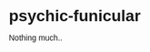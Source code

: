 # psychic-funicular
Nothing much..
<!DOCTYPE html>
<html lang="en">
<head>
    <meta charset="UTF-8">
    <meta name="viewport" content="width=device-width, initial-scale=1.0">
    <title>Next Level Mark - Premium Services</title>
    <link rel="stylesheet" href="https://cdnjs.cloudflare.com/ajax/libs/font-awesome/6.4.0/css/all.min.css">
    <link rel="stylesheet" href="https://fonts.googleapis.com/css2?family=Poppins:wght@300;400;600;700&display=swap">
    <style>
        * {
            margin: 0;
            padding: 0;
            box-sizing: border-box;
            font-family: 'Poppins', sans-serif;
        }
        
        body {
            background: linear-gradient(135deg, #0f0c29, #1a1a2e, #16213e);
            color: white;
            min-height: 100vh;
            padding: 20px;
            position: relative;
            overflow-x: hidden;
            background-attachment: fixed;
        }
        
        body::before {
            content: '';
            position: absolute;
            top: 0;
            left: 0;
            width: 100%;
            height: 100%;
            background: radial-gradient(circle, rgba(255,255,255,0.05) 1px, transparent 1px);
            background-size: 30px 30px;
            z-index: -1;
        }
        
        .container {
            max-width: 1200px;
            margin: 0 auto;
            position: relative;
            z-index: 2;
        }
        
        /* Header Styles */
        header {
            text-align: center;
            padding: 30px 0;
            position: relative;
            overflow: hidden;
            margin-bottom: 30px;
        }
        
        .title {
            font-size: 4.5rem;
            font-weight: 800;
            margin: 20px 0;
            background: linear-gradient(45deg, #ff4e8d, #8b00ff, #00c9ff);
            -webkit-background-clip: text;
            background-clip: text;
            color: transparent;
            text-shadow: 0 0 20px rgba(255, 78, 141, 0.5);
            position: relative;
            display: inline-block;
            animation: shine 3s infinite alternate;
        }
        
        @keyframes shine {
            0% {
                text-shadow: 0 0 10px rgba(255, 78, 141, 0.5);
            }
            100% {
                text-shadow: 0 0 30px rgba(255, 78, 141, 0.8), 0 0 60px rgba(139, 0, 255, 0.6);
            }
        }
        
        .subtitle {
            font-size: 1.5rem;
            margin-bottom: 30px;
            color: #a3d5ff;
            font-weight: 300;
        }
        
        .info-bar {
            background: rgba(0, 0, 0, 0.3);
            backdrop-filter: blur(10px);
            border-radius: 50px;
            padding: 15px 30px;
            display: inline-flex;
            gap: 30px;
            margin: 20px 0;
            box-shadow: 0 5px 15px rgba(0, 0, 0, 0.3);
            border: 1px solid rgba(255, 255, 255, 0.1);
        }
        
        .info-item {
            display: flex;
            align-items: center;
            gap: 10px;
            font-size: 1.1rem;
        }
        
        /* Services Section */
        .services-container {
            margin: 40px 0;
        }
        
        .section-title {
            text-align: center;
            font-size: 2.2rem;
            margin-bottom: 30px;
            color: #8b00ff;
            text-shadow: 0 0 10px rgba(139, 0, 255, 0.5);
            position: relative;
            display: inline-block;
            left: 50%;
            transform: translateX(-50%);
        }
        
        .services-grid {
            display: grid;
            grid-template-columns: repeat(auto-fill, minmax(280px, 1fr));
            gap: 25px;
            margin-bottom: 40px;
        }
        
        .service-card {
            background: rgba(255, 255, 255, 0.08);
            backdrop-filter: blur(10px);
            border-radius: 15px;
            padding: 25px;
            text-align: center;
            transition: transform 0.3s ease, box-shadow 0.3s ease;
            border: 1px solid rgba(255, 255, 255, 0.1);
            position: relative;
            overflow: hidden;
            min-height: 250px;
            display: flex;
            flex-direction: column;
            justify-content: space-between;
        }
        
        .service-card::before {
            content: '';
            position: absolute;
            top: -50%;
            left: -50%;
            width: 200%;
            height: 200%;
            background: radial-gradient(circle, rgba(255,255,255,0.1) 0%, transparent 70%);
            transform: rotate(30deg);
            pointer-events: none;
        }
        
        .service-card:hover {
            transform: translateY(-10px);
            box-shadow: 0 15px 30px rgba(0, 0, 0, 0.3);
            background: rgba(255, 255, 255, 0.12);
            border-color: rgba(255, 78, 141, 0.3);
        }
        
        .service-icon {
            font-size: 3rem;
            margin-bottom: 20px;
            background: linear-gradient(45deg, #ff4e8d, #8b00ff);
            -webkit-background-clip: text;
            background-clip: text;
            color: transparent;
        }
        
        .service-name {
            font-size: 1.5rem;
            margin-bottom: 15px;
            color: #00c9ff;
        }
        
        .service-btn {
            background: linear-gradient(45deg, #ff4e8d, #8b00ff);
            color: white;
            border: none;
            padding: 12px 25px;
            border-radius: 50px;
            cursor: pointer;
            font-size: 1rem;
            font-weight: 600;
            transition: all 0.3s ease;
            margin-top: 10px;
            width: 100%;
            display: block;
            text-decoration: none;
        }
        
        .service-btn:hover {
            transform: scale(1.05);
            box-shadow: 0 5px 15px rgba(255, 78, 141, 0.4);
        }
        
        /* Business Hours */
        .hours-container {
            background: rgba(0, 0, 0, 0.3);
            backdrop-filter: blur(10px);
            border-radius: 20px;
            padding: 25px;
            text-align: center;
            margin: 40px auto;
            max-width: 600px;
            border: 1px solid rgba(255, 255, 255, 0.1);
            box-shadow: 0 10px 25px rgba(0, 0, 0, 0.2);
        }
        
        .hours-title {
            font-size: 1.8rem;
            margin-bottom: 20px;
            color: #00c9ff;
        }
        
        .hours-list {
            list-style: none;
            font-size: 1.2rem;
        }
        
        .hours-list li {
            padding: 10px 0;
            border-bottom: 1px solid rgba(255, 255, 255, 0.1);
        }
        
        .hours-list li:last-child {
            border-bottom: none;
        }
        
        .highlight {
            color: #ff4e8d;
            font-weight: bold;
        }
        
        /* Social Media Section */
        .social-container {
            display: flex;
            justify-content: center;
            gap: 30px;
            margin: 40px 0;
            flex-wrap: wrap;
        }
        
        .social-btn {
            display: flex;
            align-items: center;
            gap: 10px;
            padding: 15px 30px;
            border-radius: 50px;
            font-size: 1.2rem;
            font-weight: 600;
            text-decoration: none;
            transition: all 0.3s ease;
            min-width: 250px;
            justify-content: center;
        }
        
        .whatsapp {
            background: linear-gradient(45deg, #25D366, #128C7E);
        }
        
        .instagram {
            background: linear-gradient(45deg, #833AB4, #FD1D1D, #FCB045);
        }
        
        .social-btn:hover {
            transform: translateY(-5px);
            box-shadow: 0 10px 20px rgba(0, 0, 0, 0.3);
        }
        
        /* Footer */
        footer {
            text-align: center;
            padding: 30px;
            font-size: 1.1rem;
            color: rgba(255, 255, 255, 0.7);
            margin-top: 30px;
            border-top: 1px solid rgba(255, 255, 255, 0.1);
        }
        
        /* Battery Indicator */
        .battery-level {
            width: 60px;
            height: 30px;
            border: 2px solid white;
            border-radius: 5px;
            position: relative;
            display: inline-block;
            margin-left: 5px;
        }
        
        .battery-level::after {
            content: '';
            position: absolute;
            top: 7px;
            right: -6px;
            width: 4px;
            height: 14px;
            background: white;
            border-radius: 0 2px 2px 0;
        }
        
        .battery-fill {
            height: 100%;
            background: linear-gradient(90deg, #ff4e8d, #8b00ff);
            border-radius: 3px;
            transition: width 0.5s ease;
        }
        
        /* Music Player */
        .music-player {
            position: fixed;
            bottom: 20px;
            right: 20px;
            background: rgba(0, 0, 0, 0.6);
            backdrop-filter: blur(10px);
            border-radius: 50px;
            padding: 15px 25px;
            display: flex;
            align-items: center;
            gap: 15px;
            z-index: 100;
            border: 1px solid rgba(255, 255, 255, 0.1);
            box-shadow: 0 5px 15px rgba(0, 0, 0, 0.3);
        }
        
        .music-controls {
            display: flex;
            gap: 15px;
        }
        
        .music-btn {
            background: transparent;
            border: none;
            color: white;
            font-size: 1.2rem;
            cursor: pointer;
            width: 40px;
            height: 40px;
            border-radius: 50%;
            display: flex;
            align-items: center;
            justify-content: center;
            transition: background 0.3s;
        }
        
        .music-btn:hover {
            background: rgba(255, 255, 255, 0.1);
        }
        
        .volume-container {
            display: flex;
            align-items: center;
            gap: 10px;
        }
        
        .volume-slider {
            width: 80px;
        }
        
        .music-title {
            margin-right: 15px;
            font-size: 0.9rem;
            color: #a3d5ff;
        }
        
        /* Responsive Design */
        @media (max-width: 768px) {
            .title {
                font-size: 3rem;
            }
            
            .info-bar {
                flex-direction: column;
                gap: 15px;
                border-radius: 20px;
                padding: 15px;
            }
            
            .social-container {
                flex-direction: column;
                align-items: center;
            }
            
            .music-player {
                left: 20px;
                right: auto;
                width: calc(100% - 40px);
                justify-content: center;
            }
        }
        
        /* Animation for new service */
        @keyframes pop-in {
            0% {
                transform: scale(0.5);
                opacity: 0;
            }
            100% {
                transform: scale(1);
                opacity: 1;
            }
        }
        
        .new-service {
            animation: pop-in 0.5s ease-out;
        }
        
        /* Floating animation */
        @keyframes float {
            0% {
                transform: translateY(0px);
            }
            50% {
                transform: translateY(-10px);
            }
            100% {
                transform: translateY(0px);
            }
        }
        
        .floating {
            animation: float 3s ease-in-out infinite;
        }
    </style>
</head>
<body>
    <div class="container">
        <header>
            <h1 class="title floating">Next_Level_Mark</h1>
            <p class="subtitle">Premium Services at Lightning Speed</p>
            
            <div class="info-bar">
                <div class="info-item">
                    <i class="fas fa-battery-three-quarters"></i>
                    <span>Battery: </span>
                    <div class="battery-level">
                        <div class="battery-fill" id="battery-fill"></div>
                    </div>
                    <span id="battery-percent">85%</span>
                </div>
                <div class="info-item">
                    <i class="fas fa-clock"></i>
                    <span>Time: </span>
                    <span id="current-time">Loading...</span>
                </div>
            </div>
        </header>
        
        <div class="services-container">
            <h2 class="section-title">Our Premium Services</h2>
            <div class="services-grid" id="services-grid">
                <!-- Services will be added here dynamically -->
            </div>
            
            <div class="hours-container">
                <h3 class="hours-title">Opening Hours</h3>
                <ul class="hours-list">
                    <li>Monday - Friday: <span class="highlight">10:00 AM - 6:00 PM</span></li>
                    <li>Monday - Friday: <span class="highlight">9:10 PM - 12:00 AM</span></li>
                    <li>Saturday - Sunday: <span class="highlight">By Appointment Only</span></li>
                </ul>
            </div>
        </div>
        
        <div class="social-container">
            <a href="https://wa.me/254110550356" target="_blank" class="social-btn whatsapp">
                <i class="fab fa-whatsapp"></i>
                WhatsApp Us
            </a>
            <a href="https://instagram.com/next_level_mark" target="_blank" class="social-btn instagram">
                <i class="fab fa-instagram"></i>
                Follow on Instagram
            </a>
        </div>
        
        <footer>
            <p>© Mark <span id="current-year"></span> | Premium Services at Lightning Speed</p>
        </footer>
    </div>
    
    <!-- Music Player -->
    <div class="music-player">
        <span class="music-title">Background Music</span>
        <div class="music-controls">
            <button id="prev-btn" class="music-btn"><i class="fas fa-step-backward"></i></button>
            <button id="play-btn" class="music-btn"><i class="fas fa-play"></i></button>
            <button id="next-btn" class="music-btn"><i class="fas fa-step-forward"></i></button>
        </div>
        <div class="volume-container">
            <i class="fas fa-volume-up"></i>
            <input type="range" min="0" max="100" value="50" class="volume-slider" id="volume-slider">
        </div>
        <audio id="background-music" loop>
            <source src="https://files.catbox.moe/d1gplm.mp3">
        </audio>
    </div>
    
    <script>
        // Update current time
        function updateTime() {
            const now = new Date();
            const timeString = now.toLocaleTimeString([], {hour: '2-digit', minute:'2-digit'});
            document.getElementById('current-time').textContent = timeString;
        }
        
        // Update battery status (simulated for demonstration)
        function updateBattery() {
            // In a real implementation, you would use the Battery Status API
            // This is a simulation for demo purposes
            const batteryLevel = Math.floor(Math.random() * 30) + 70; // Random between 70-100%
            document.getElementById('battery-percent').textContent = `${batteryLevel}%`;
            document.getElementById('battery-fill').style.width = `${batteryLevel}%`;
        }
        
        // Set current year
        document.getElementById('current-year').textContent = new Date().getFullYear();
        
        // Services data with links
        const services = [
            { 
                name: "Instagram Unban", 
                icon: "fa-instagram",
                link: "https://instagram-unban.vercel.app/",
                description: "Restore your Instagram account quickly"
            },
            { 
                name: "WhatsApp Unban", 
                icon: "fa-whatsapp",
                link: "https://whatsapp-unban-mocha.vercel.app/",
                description: "Get your WhatsApp account back in minutes"
            },
            { 
                name: "My Website", 
                icon: "fa-globe",
                link: "https://nextlevelmark.vercel.app/",
                description: "Visit our main website for all services"
            },
            { 
                name: "Content Creation", 
                icon: "fa-pen-fancy",
                link: "https://chat.openai.com/",
                description: "AI-powered content creation tools"
            },
            { 
                name: "Video Downloader", 
                icon: "fa-download",
                link: "https://yt1s.com",
                description: "Download videos from popular platforms"
            }
        ];
        
        // Render services
        function renderServices() {
            const servicesGrid = document.getElementById('services-grid');
            servicesGrid.innerHTML = '';
            
            services.forEach(service => {
                const serviceCard = document.createElement('div');
                serviceCard.className = 'service-card';
                serviceCard.innerHTML = `
                    <div>
                        <div class="service-icon">
                            <i class="fab ${service.icon}"></i>
                        </div>
                        <h3 class="service-name">${service.name}</h3>
                        <p>${service.description}</p>
                    </div>
                    <a href="${service.link}" target="_blank" class="service-btn">Access Service</a>
                `;
                servicesGrid.appendChild(serviceCard);
            });
        }
        
        // Add new service (simulating adding a new service)
        function addNewService(name, icon, link, description) {
            services.push({ name, icon, link, description });
            
            // Re-render services with animation for the new one
            renderServices();
            
            // Animate the last card (the new one)
            const cards = document.querySelectorAll('.service-card');
            if (cards.length > 0) {
                cards[cards.length - 1].classList.add('new-service');
            }
        }
        
        // Music player functionality
        const music = document.getElementById('background-music');
        const playBtn = document.getElementById('play-btn');
        const volumeSlider = document.getElementById('volume-slider');
        let isPlaying = false;
        
        // Play/Pause toggle
        playBtn.addEventListener('click', () => {
            if (isPlaying) {
                music.pause();
                playBtn.innerHTML = '<i class="fas fa-play"></i>';
            } else {
                music.play().catch(e => console.log("Autoplay prevented: ", e));
                playBtn.innerHTML = '<i class="fas fa-pause"></i>';
            }
            isPlaying = !isPlaying;
        });
        
        // Volume control
        volumeSlider.addEventListener('input', () => {
            music.volume = volumeSlider.value / 100;
        });
        
        // Next button
        document.getElementById('next-btn').addEventListener('click', () => {
            // In a real implementation, this would switch to next track
            alert("Next track feature would be implemented here");
        });
        
        // Previous button
        document.getElementById('prev-btn').addEventListener('click', () => {
            // In a real implementation, this would switch to previous track
            alert("Previous track feature would be implemented here");
        });
        
        // Initialize the page
        function init() {
            updateTime();
            updateBattery();
            renderServices();
            
            // Set music volume to 50%
            music.volume = 0.5;
            
            // Update time every minute
            setInterval(updateTime, 60000);
            
            // Update battery every 30 seconds (simulation)
            setInterval(updateBattery, 30000);
            
            // Simulate adding a new service after 3 seconds (for demo)
            setTimeout(() => {
                addNewService(
                    "Social Media Growth", 
                    "fa-chart-line", 
                    "https://example.com/growth", 
                    "Boost your followers organically"
                );
            }, 3000);
        }
        
        // Start the application
        window.onload = init;
    </script>
</body>
</html>
